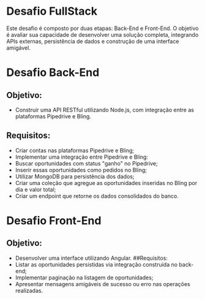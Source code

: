 # Desafio FullStack
Este desafio é composto por duas etapas: Back-End e Front-End. O objetivo é
avaliar sua capacidade de desenvolver uma solução completa, integrando APIs
externas, persistência de dados e construção de uma interface amigável.
# Desafio Back-End
## Objetivo:
- Construir uma API RESTful utilizando Node.js, com integração entre as
plataformas Pipedrive e Bling.
## Requisitos:
- Criar contas nas plataformas Pipedrive e Bling;
- Implementar uma integração entre Pipedrive e Bling:
- Buscar oportunidades com status "ganho" no Pipedrive;
- Inserir essas oportunidades como pedidos no Bling;
- Utilizar MongoDB para persistência dos dados;
- Criar uma coleção que agregue as oportunidades inseridas no Bling por dia
e valor total;
- Criar um endpoint que retorne os dados consolidados do banco.
# Desafio Front-End
## Objetivo:
- Desenvolver uma interface utilizando Angular.
##Requisitos:
- Listar as oportunidades persistidas via integração construída no back-end;
- Implementar paginação na listagem de oportunidades;
- Apresentar mensagens amigáveis de sucesso ou erro nas operações
realizadas.
